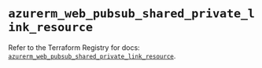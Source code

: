 # `azurerm_web_pubsub_shared_private_link_resource`

Refer to the Terraform Registry for docs: [`azurerm_web_pubsub_shared_private_link_resource`](https://registry.terraform.io/providers/hashicorp/azurerm/4.39.0/docs/resources/web_pubsub_shared_private_link_resource).
